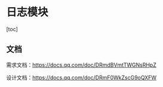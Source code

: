 # 日志模块

[toc]

## 文档

需求文档：https://docs.qq.com/doc/DRmdBVmtTWGNsRHpZ

设计文档：https://docs.qq.com/doc/DRmF0WkZscG9oQXFW